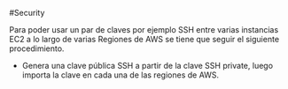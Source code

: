 #Security

Para poder usar un par de claves por ejemplo SSH entre varias instancias EC2 a lo largo de varias Regiones de AWS se tiene que seguir el siguiente procedimiento.

- Genera una clave pública SSH a partir de la clave SSH private, luego importa la clave en cada una de las regiones de AWS.
